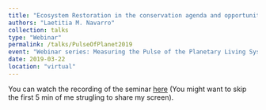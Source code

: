 ```yaml
---
title: "Ecosystem Restoration in the conservation agenda and opportunities for rewilding."
authors: "Laetitia M. Navarro"
collection: talks
type: "Webinar"
permalink: /talks/PulseOfPlanet2019
event: "Webinar series: Measuring the Pulse of the Planetary Living System"
date: 2019-03-22
location: "virtual"
---
```


You can watch the recording of the seminar [here](https://www.youtube.com/watch?v=-qVyfHQkXPY) (You might want to skip the first 5 min of me strugling to share my screen).
